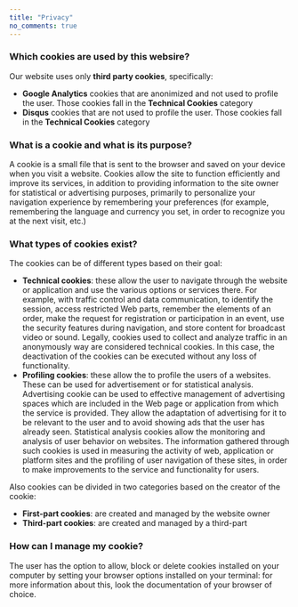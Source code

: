 ```yaml
---
title: "Privacy"
no_comments: true
---
```


### Which cookies are used by this websire?
Our website uses only **third party cookies**, specifically:

* **Google Analytics** cookies that are anonimized and not used to profile the user. Those cookies fall in the **Technical Cookies** category
* **Disqus** cookies that are not used to profile the user. Those cookies fall in the **Technical Cookies** category

### What is a cookie and what is its purpose?
A cookie is a small file that is sent to the browser and saved on your device when you visit a website.
Cookies allow the site to function efficiently and improve its services, in addition to providing information to the site owner for statistical or advertising purposes, primarily to personalize your navigation experience by remembering your preferences (for example, remembering the language and currency you set, in order to recognize you at the next visit, etc.)

### What types of cookies exist?
The cookies can be of different types based on their goal:

* **Technical cookies**: these allow the user to navigate through the website or application and use the various options or services there. For example, with traffic control and data communication, to identify the session, access restricted Web parts, remember the elements of an order, make the request for registration or participation in an event, use the security features during navigation, and store content for broadcast video or sound. Legally, cookies used to collect and analyze traffic in an anonymously way are considered technical cookies. In this case, the deactivation of the cookies can be executed without any loss of functionality.
* **Profiling cookies**: these allow the to profile the users of a websites. These can be used for advertisement or for statistical analysis. Advertising cookie can be used to effective management of advertising spaces which are included in the Web page or application from which the service is provided. They allow the adaptation of advertising for it to be relevant to the user and to avoid showing ads that the user has already seen. Statistical analysis cookies allow the monitoring and analysis of user behavior on websites. The information gathered through such cookies is used in measuring the activity of web, application or platform sites and the profiling of user navigation of these sites, in order to make improvements to the service and functionality for users.

Also cookies can be divided in two categories based on the creator of the cookie:
* **First-part cookies**: are created and managed by the website owner
* **Third-part cookies**: are created and managed by a third-part

### How can I manage my cookie?
The user has the option to allow, block or delete cookies installed on your computer by setting your browser options installed on your terminal: for more information about this, look the documentation of your browser of choice.
